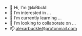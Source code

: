 - 👋 Hi, I’m @lxRbckl
- 👀 I’m interested in ...
- 🌱 I’m currently learning ...
- 💞️ I’m looking to collaborate on ...
- 📫 alexarbuckle@protonmail.com

<!---
lxRbckl/lxRbckl is a ✨ special ✨ repository because its `README.md` (this file) appears on your GitHub profile.
You can click the Preview link to take a look at your changes.
--->
